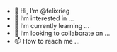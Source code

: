 - 👋 Hi, I’m @felixrieg
- 👀 I’m interested in ...
- 🌱 I’m currently learning ...
- 💞️ I’m looking to collaborate on ...
- 📫 How to reach me ...

